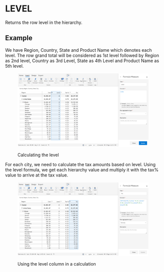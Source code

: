 # LEVEL

Returns the row level in the hierarchy.&#x20;

## Example

We have Region, Country, State and Product Name which denotes each level. The row grand total will be considered as 1st level followed by Region as 2nd level, Country as 3rd Level, State as 4th Level and Product Name as 5th level.

<figure><img src="../../.gitbook/assets/Formula Level.png" alt=""><figcaption><p>Calculating the level</p></figcaption></figure>

For each city, we need to calculate the tax amounts based on level. Using the level formula, we get each hierarchy value and multiply it with the tax% value to arrive at the tax value.

<figure><img src="../../.gitbook/assets/Formula Level 2.png" alt=""><figcaption><p>Using the level column in a calculation</p></figcaption></figure>
